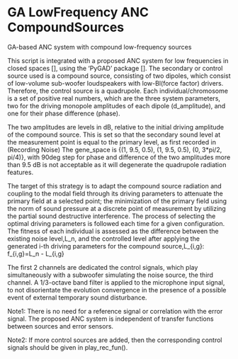 # GA LowFrequency ANC CompoundSources
GA-based ANC system with compound low-frequency sources

This script is integrated with a proposed ANC system for low frequencies in closed spaces [], using the ‘PyGAD’
package []. The secondary or control source used is a compound source, consisting of two dipoles, which consist of
low-volume sub-woofer loudspeakers with low-Bl(force factor) drivers. Therefore, the control source is a quadrupole.
Each individual/chromosome is a set of positive real numbers, which are the three system parameters, two for the driving
monopole amplitudes of each dipole (d_amplitude), and one for their phase difference (phase).

The two amplitudes are levels in dB, relative to the initial driving amplitude of the compound source. This is set so
that the secondary sound level at the measurement point is equal to the primary level, as first recorded in
(Recording Noise)
The gene_space is {(1, 9.5, 0.5), (1, 9.5, 0.5), (0, 3*pi/2, pi/4)}, with 90deg step for phase and difference of the
two amplitudes more than 9.5 dB is not acceptable as it will degenerate the quadrupole radiation features.

The target of this strategy is to adapt the compound source radiation and coupling to the modal field through its
driving parameters to attenuate the primary field at a selected point; the minimization of the primary field using
the norm  of sound pressure at a discrete point of measurement by utilizing the partial sound destructive interference.
The process of selecting the optimal driving parameters is followed each time for a given configuration. The fitness
of each individual is assessed as the difference between the existing noise level,L_n, and the controlled level
after applying the generated i-th driving parameters for the compound source,L_{i,g}: f_{i,g}=L_n - L_{i,g}

The first 2 channels are dedicated the control signals, which play simultaneously with a subwoofer simulating the noise
source, the third channel. A 1/3-octave band filter is applied to the microphone input signal, to not disorientate the
evolution convergence in the presence of a possible event of external temporary sound disturbance.

Note1: There is no need for a reference signal or correlation with the error signal. The proposed ANC system is
independent of transfer functions between sources and error sensors.

Note2: If more control sources are added, then the corresponding control signals should be given in play_rec_fun().
